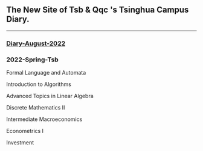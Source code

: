 ## The New Site of  Tsb & Qqc 's Tsinghua Campus Diary.

------
### [Diary-August-2022](https://Sibo-Tian.github.io//Diary//清华园日记第四部.html)

### 2022-Spring-Tsb

Formal Language and Automata

Introduction to Algorithms

Advanced Topics in Linear Algebra

Discrete Mathematics II

Intermediate Macroeconomics

Econometrics I

Investment
